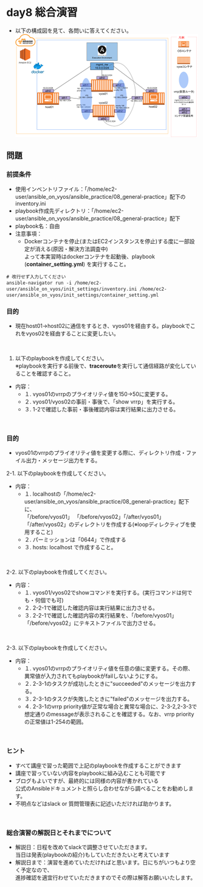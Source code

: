 
# day8 総合演習

- 以下の構成図を見て、各問いに答えてください。
![image](https://github.com/apc-nw-auto-cft/ansible_on_vyos/blob/main/others/general-practice1.png)

## 問題

### 前提条件

- 使用インベントリファイル：「/home/ec2-user/ansible_on_vyos/ansible_practice/08_general-practice」配下のinventory.ini
- playbook作成先ディレクトリ：「/home/ec2-user/ansible_on_vyos/ansible_practice/08_general-practice」配下
- playbook名：自由
- 注意事項：
  - Dockerコンテナを停止(またはEC2インスタンスを停止)する度に一部設定が消える(原因・解決方法調査中)  
  よって本実習時はdockerコンテナを起動後、playbook (**container_setting.yml**) を実行すること。

```shell
# 改行せず入力してください
ansible-navigator run -i /home/ec2-user/ansible_on_vyos/init_settings/inventory.ini /home/ec2-user/ansible_on_vyos/init_settings/container_setting.yml
```

### 目的

- 現在host01→host02に通信をするとき、vyos01を経由する。playbookでこれをvyos02を経由することに変更したい。

<br>

1. 以下のplaybookを作成してください。
<br> ※playbookを実行する前後で、**traceroute**を実行して通信経路が変化していることを確認すること。

- 内容：
  - １. vyos01のvrrpのプライオリティ値を150→50に変更する。
  - ２. vyos01/vyos02の事前・事後で、「show vrrp」を実行する。
  - ３. 1-2で確認した事前・事後確認内容は実行結果に出力させる。

<br>

### 目的

- vyos01のvrrpのプライオリティ値を変更する際に、ディレクトリ作成・ファイル出力・メッセージ出力をする。

2-1. 以下のplaybookを作成してください。

- 内容：
  - １. localhostの「/home/ec2-user/ansible_on_vyos/ansible_practice/08_general-practice」配下に、  
        「/before/vyos01」 「/before/vyos02」「/after/vyos01」「/after/vyos02」のディレクトリを作成する(※loopディレクティブを使用すること)
  - ２. パーミッションは「0644」で作成する
  - ３. hosts: localhost で作成すること。

<br>

2-2. 以下のplaybookを作成してください。

- 内容：
  - １. vyos01/vyos02でshowコマンドを実行する。(実行コマンドは何でも・何個でも可)
  - ２. 2-2-1で確認した確認内容は実行結果に出力させる。
  - ３. 2-2-1で確認した確認内容の実行結果を、「/before/vyos01」 「/before/vyos02」にテキストファイルで出力させる。

<br>

2-3. 以下のplaybookを作成してください。

- 内容：
  - １. vyos01のvrrpのプライオリティ値を任意の値に変更する。その際、異常値が入力されてもplaybookがfailしないようにする。
  - ２. 2-3-1のタスクが成功したときに"succeeded"のメッセージを出力する。
  - ３. 2-3-1のタスクが失敗したときに"failed"のメッセージを出力する。
  - ４. 2-3-1のvrrp priority値が正常な場合と異常な場合に、2-3-2,2-3-3で  
  想定通りのmessageが表示されることを確認する。なお、vrrp priorityの正常値は1-254の範囲。

<br>

### ヒント

- すべて講座で習った範囲で上記のplaybookを作成することができます
- 講座で習っていない内容をplaybookに組み込むことも可能です
- ブログもよいですが、最終的には同様の内容が書かれている  
公式のAnsibleドキュメントと照らし合わせながら調べることをお勧めします。
- 不明点などはslack or 質問管理表に記述いただければ助かります。

<br>

### 総合演習の解説日とそれまでについて

- 解説日：日程を改めてslackで調整させていただきます。  
当日は発表(playbookの紹介)もしていただきたいと考えています
- 解説日まで：演習を進めていただければと思います。日にちがいつもより空く予定なので、  
進捗確認を適宜行わせていただきますのでその際は解答お願いいたします。
